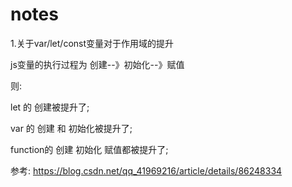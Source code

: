 # notes

1.关于var/let/const变量对于作用域的提升

js变量的执行过程为  创建--》初始化--》赋值

则:

let 的 创建被提升了;

var 的 创建 和 初始化被提升了;

function的 创建 初始化 赋值都被提升了;

参考: https://blog.csdn.net/qq_41969216/article/details/86248334

